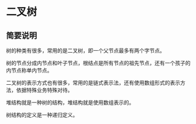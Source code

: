 # 二叉树

## 简要说明

树的种类有很多，常用的是二叉树，即一个父节点最多有两个字节点。

树的节点分成内节点和叶子节点，根结点是所有节点的祖先节点，还有一个孩子的内节点称单内节点。

二叉树的表示方式也有很多，常用的是链式表示法，还有使用数组形式的表示方法，依据特殊业务特殊对待。

堆结构就是一种树的结构，堆结构就是使用数组表示的。

树结构的定义是一种递归定义。
